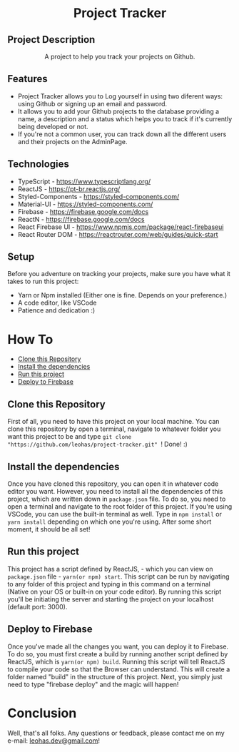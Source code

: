 <h1 align="center"> Project Tracker </h1>

<h2> Project Description </h2>
<p align="center">A project to help you track your projects on Github.</p>

## Features
* Project Tracker allows you to Log yourself in using two diferent ways: using Github or signing up an email and password.
* It allows you to add your Github projects to the database providing a name, a description and a status which helps you to track if it's currently being developed or not.
* If you're not a common user, you can track down all the different users and their projects on the AdminPage.

## Technologies
* TypeScript - https://www.typescriptlang.org/
* ReactJS - https://pt-br.reactjs.org/
* Styled-Components - https://styled-components.com/
* Material-UI - https://styled-components.com/
* Firebase - https://firebase.google.com/docs
* ReactN - https://firebase.google.com/docs
* React Firebase UI - https://www.npmjs.com/package/react-firebaseui
* React Router DOM - https://reactrouter.com/web/guides/quick-start

## Setup
Before you adventure on tracking your projects, make sure you have what it takes to run this project:

* Yarn or Npm installed (Either one is fine. Depends on your preference.)
* A code editor, like VSCode
* Patience and dedication :)

# How To
<!--ts-->
  * [Clone this Repository](#clone-this-repository)
  * [Install the dependencies](#install-the-dependencies)
  * [Run this project](#run-this-project)
  * [Deploy to Firebase](#deploy-to-firebase)
<!--te-->

## Clone this Repository
First of all, you need to have this project on your local machine. You can clone this repository by open a terminal, navigate to whatever folder you want this project to be and type ```git clone "https://github.com/leohas/project-tracker.git" ```! Done! :)

## Install the dependencies
Once you have cloned this repository, you can open it in whatever code editor you want. However, you need to install all the dependencies of this project, which are written down in ```package.json``` file. To do so, you need to open a terminal and navigate to the root folder of this project. If you're using VSCode, you can use the built-in terminal as well. Type in ```npm install``` or ```yarn install``` depending on which one you're using. After some short moment, it should be all set!

## Run this project
This project has a script defined by ReactJS, - which you can view on ```package.json``` file - ```yarn(or npm) start```. This script can be run by navigating to any folder of this project and typing in this command on a terminal (Native on your OS or built-in on your code editor). By running this script you'll be initiating the server and starting the project on your localhost (default port: 3000).

## Deploy to Firebase
Once you've made all the changes you want, you can deploy it to Firebase. To do so, you must first create a build by running another script defined by ReactJS, which is ```yarn(or npm) build```. Running this script will tell ReactJS to compile your code so that the Browser can understand. This will create a folder named "build" in the structure of this project. Next, you simply just need to type "firebase deploy" and the magic will happen!

# Conclusion

Well, that's all folks. Any questions or feedback, please contact me on my e-mail: leohas.dev@gmail.com!



